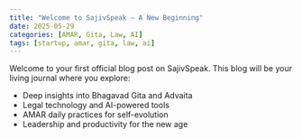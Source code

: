 ```yaml
---
title: "Welcome to SajivSpeak – A New Beginning"
date: 2025-05-29
categories: [AMAR, Gita, Law, AI]
tags: [startup, amar, gita, law, ai]
---
```


Welcome to your first official blog post on SajivSpeak. This blog will be your living journal where you explore:

- Deep insights into Bhagavad Gita and Advaita
- Legal technology and AI-powered tools
- AMAR daily practices for self-evolution
- Leadership and productivity for the new age
